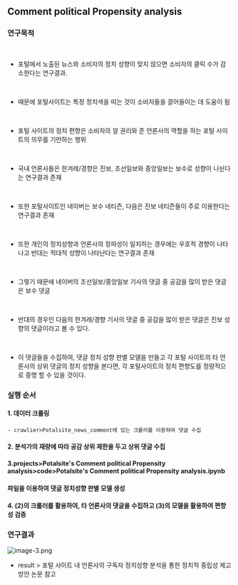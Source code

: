 ## Comment political Propensity analysis

### 연구목적
<br>

- 포털에서 노출된 뉴스와 소비자의 정치 성향이 맞지 않으면 소비자의 클릭 수가 감소한다는 연구결과.<br>
<br>

- 때문에 포털사이트는 특정 정치색을 띠는 것이 소비자들을 끌어들이는 데 도움이 됨 <br>
<br>

- 포털 사이트의 정치 편향은 소비자의 알 권리와 준 언론사의 역할을 하는 포털 사이트의 의무를 기만하는 행위
<br>

- 국내 언론사들은 한겨레/경향은 진보, 조선일보와 중앙일보는 보수로 성향이 나뉜다는 연구결과 존재
<br>

- 또한 포털사이트인 네이버는 보수 네티즌, 다음은 진보 네티즌들이 주로 이용한다는 연구결과 존재
<br>

- 또한 개인의 정치성향과 언론사의 정파성이 일치하는 경우에는 우호적 경향이 나타나고 반대는 적대적 성향이 나타난다는 연구결과 존재
<br>

- 그렇기 때문에 네이버의 조선일보/중앙일보 기사의 댓글 중 공감을 많이 받은 댓글은 보수 댓글
<br>

- 반대의 경우인 다음의 한겨레/경향 기사의 댓글 중 공감을 많이 받은 댓글은 진보 성향의 댓글이라고 볼 수 있다.
<br>

- 이 댓글들을 수집하여, 댓글 정치 성향 판별 모델을 만들고 각 포털 사이트의 타 언론사의 상위 댓글의 정치 성향을 본다면, 각 포털사이트의 정치 편향도를 정량적으로 증명 할 수 있을 것이다.



### 실행 순서

#### 1. 데이터 크롤링
    - crawlier>Potalsite_news_comment에 있는 크롤러를 이용하여 댓글 수집
    
#### 2. 분석가의 재량에 따라 공감 상위 제한을 두고 상위 댓글 수집

#### 3.projects>Potalsite's Comment political Propensity analysis>code>Potalsite's Comment political Propensity analysis.ipynb
#### 파일을 이용하여 댓글 정치성향 판별 모델 생성<br>

#### 4. (2)의 크롤러를 활용하여, 타 언론사의 댓글을 수집하고 (3)의 모델을 활용하여 편향성 검증

### 연구결과

![image-3.png](attachment:image-3.png)

- result > 포털 사이트 내 언론사의 구독자 정치성향 분석을 통한 정치적 중립성 제고 방안 논문 참고
